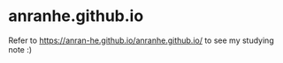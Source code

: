 # anranhe.github.io
Refer to https://anran-he.github.io/anranhe.github.io/ to see my studying note :)
